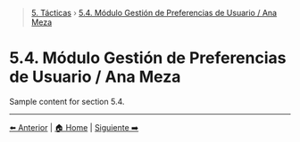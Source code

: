 > [5. Tácticas](../5.md) › [5.4. Módulo Gestión de Preferencias de Usuario / Ana Meza](5.4.md)

# 5.4. Módulo Gestión de Preferencias de Usuario / Ana Meza

Sample content for section 5.4.

---

[⬅️ Anterior](../5.3/5.3.md) | [🏠 Home](../../README.md) | [Siguiente ➡️](../5.5/5.5.md)
